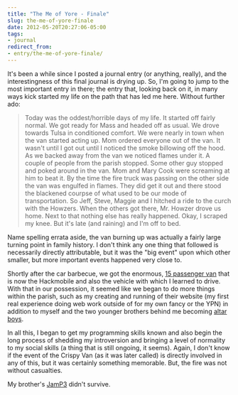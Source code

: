 ```yaml
---
title: "The Me of Yore - Finale"
slug: the-me-of-yore-finale
date: 2012-05-20T20:27:06-05:00
tags:
- journal
redirect_from:
- entry/the-me-of-yore-finale/
---
```

It's been a while since I posted a journal entry (or anything, really), and the interestingness of this final journal is drying up. So, I'm going to jump to the most important entry in there; the entry that, looking back on it, in many ways kick started my life on the path that has led me here. Without further ado:

> Today was the oddest/horrible days of my life. It started off fairly normal. We got ready for Mass and headed off as usual. We drove towards Tulsa in conditioned comfort. We were nearly in town when the van started acting up. Mom ordered everyone out of the van. It wasn't until I got out until I noticed the smoke billowing off the hood. As we backed away from the van we noticed flames under it. A couple of people from the parish stopped. Some other guy stopped and poked around in the van. Mom and Mary Cook were screaming at him to beat it. By the time the fire truck was passing on the other side the van was engulfed in flames. They did get it out and there stood the blackened courpse of what used to be our mode of transportation. So Jeff, Steve, Maggie and I hitched a ride to the curch with the Howzers. When the others got there, Mr. Howzer drove us home. Next to that nothing else has really happened. Okay, I scraped my knee. But it's late (and raining) and I'm off to bed.

Name spelling errata aside, the van burning up was actually a fairly large turning point in family history. I don't think any one thing that followed is necessarily directly attributable, but it was the "big event" upon which other smaller, but more important events happened very close to.

Shortly after the car barbecue, we got the enormous, [15 passenger van](http://www.cars.com/chevrolet/express-1500/2001/) that is now the Hackmobile and also the vehicle with which I learned to drive. With that in our possession, it seemed like we began to do more things within the parish, such as my creating and running of their website (my first real experience doing web work outside of for my own fancy or the YPN) in addition to myself and the two younger brothers behind me becoming [altar boys](http://dxprog.com/comic/attention-span-0/).

In all this, I began to get my programming skills known and also begin the long process of shedding my introversion and bringing a level of normality to my social skills (a thing that is still ongoing, it seems). Again, I don't know if the event of the Crispy Van (as it was later called) is directly involved in any of this, but it was certainly something memorable. But, the fire was not without casualties.

My brother's [JamP3](http://www.amazon.com/KB-Gear-JamP3-Digital-Player/dp/B000050AVW) didn't survive.

